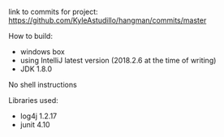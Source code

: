 link to commits for project: https://github.com/KyleAstudillo/hangman/commits/master

How to build:
  * windows box
  * using IntelliJ latest version (2018.2.6 at the time of writing)
  * JDK 1.8.0


No shell instructions

Libraries used:
  * log4j 1.2.17
  * junit 4.10
